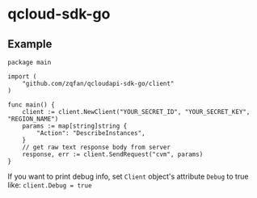 # qcloud-sdk-go

## Example

```
package main

import (
    "github.com/zqfan/qcloudapi-sdk-go/client"
)

func main() {
    client := client.NewClient("YOUR_SECRET_ID", "YOUR_SECRET_KEY", "REGION_NAME")
    params := map[string]string {
        "Action": "DescribeInstances",
    }
    // get raw text response body from server
    response, err := client.SendRequest("cvm", params)
}
```

If you want to print debug info, set ``Client`` object's attribute ``Debug`` to true like: ``client.Debug = true``
